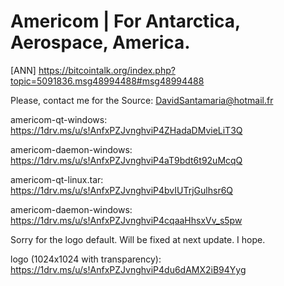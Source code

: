 # Americom | For Antarctica, Aerospace, America.
[ANN] https://bitcointalk.org/index.php?topic=5091836.msg48994488#msg48994488

Please, contact me for the Source: DavidSantamaria@hotmail.fr

americom-qt-windows: https://1drv.ms/u/s!AnfxPZJvnghviP4ZHadaDMvieLiT3Q

americom-daemon-windows: https://1drv.ms/u/s!AnfxPZJvnghviP4aT9bdt6t92uMcqQ

americom-qt-linux.tar: https://1drv.ms/u/s!AnfxPZJvnghviP4bvIUTrjGulhsr6Q

americom-daemon-windows: https://1drv.ms/u/s!AnfxPZJvnghviP4cqaaHhsxVv_s5pw

Sorry for the logo default. Will be fixed at next update. I hope.

logo (1024x1024 with transparency): https://1drv.ms/u/s!AnfxPZJvnghviP4du6dAMX2iB94Yyg
